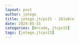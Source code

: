 ```yaml
---
layout: post
author: jotego
title: jotego.jtcps15 - 261a0ce
date: 2024-05-31
categories: [Arcade, jtcps15]
tags: [jotego.jtcps15]
---
```


